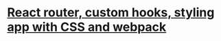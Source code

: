 # [React router, custom hooks, styling app with CSS and webpack](https://fullstackopen.com/en/part7)
